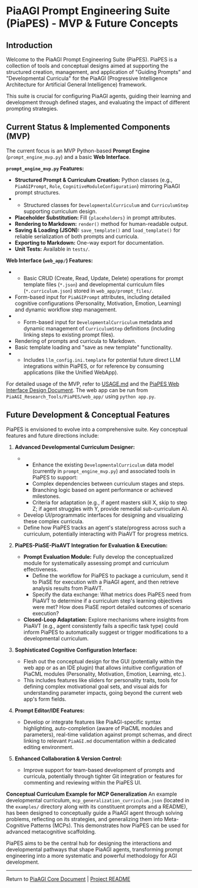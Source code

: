 <!-- PiaAGI AGI Research Framework Document -->
# PiaAGI Prompt Engineering Suite (PiaPES) - MVP & Future Concepts

## Introduction

Welcome to the PiaAGI Prompt Engineering Suite (PiaPES). PiaPES is a collection of tools and conceptual designs aimed at supporting the structured creation, management, and application of "Guiding Prompts" and "Developmental Curricula" for the PiaAGI (Progressive Intelligence Architecture for Artificial General Intelligence) framework.

This suite is crucial for configuring PiaAGI agents, guiding their learning and development through defined stages, and evaluating the impact of different prompting strategies.

## Current Status & Implemented Components (MVP)

The current focus is an MVP Python-based **Prompt Engine** (`prompt_engine_mvp.py`) and a basic **Web Interface**.

**`prompt_engine_mvp.py` Features:**
*   **Structured Prompt & Curriculum Creation:** Python classes (e.g., `PiaAGIPrompt`, `Role`, `CognitiveModuleConfiguration`) mirroring PiaAGI prompt structures.
*   - Structured classes for `DevelopmentalCurriculum` and `CurriculumStep` supporting curriculum design.
*   **Placeholder Substitution:** Fill `{placeholders}` in prompt attributes.
*   **Rendering to Markdown:** `render()` method for human-readable output.
*   **Saving & Loading (JSON):** `save_template()` and `load_template()` for reliable serialization of both prompts and curricula.
*   **Exporting to Markdown:** One-way export for documentation.
*   **Unit Tests:** Available in `tests/`.

**Web Interface (`web_app/`) Features:**
*   - Basic CRUD (Create, Read, Update, Delete) operations for prompt template files (`*.json`) and developmental curriculum files (`*.curriculum.json`) stored in `web_app/prompt_files/`.
*   Form-based input for `PiaAGIPrompt` attributes, including detailed cognitive configurations (Personality, Motivation, Emotion, Learning) and dynamic workflow step management.
*   - Form-based input for `DevelopmentalCurriculum` metadata and dynamic management of `CurriculumStep` definitions (including linking steps to existing prompt files).
*   Rendering of prompts and curricula to Markdown.
*   Basic template loading and "save as new template" functionality.
*   - Includes `llm_config.ini.template` for potential future direct LLM integrations within PiaPES, or for reference by consuming applications (like the Unified WebApp).

For detailed usage of the MVP, refer to [USAGE.md](./USAGE.md) and the [PiaPES Web Interface Design Document](./web_interface_design.md). The web app can be run from `PiaAGI_Research_Tools/PiaPES/web_app/` using `python app.py`.

## Future Development & Conceptual Features

PiaPES is envisioned to evolve into a comprehensive suite. Key conceptual features and future directions include:

1.  **Advanced Developmental Curriculum Designer:**
    *   - Enhance the existing `DevelopmentalCurriculum` data model (currently in `prompt_engine_mvp.py`) and associated tools in PiaPES to support:
        *   Complex dependencies between curriculum stages and steps.
        *   Branching logic based on agent performance or achieved milestones.
        *   Criteria for adaptation (e.g., if agent masters skill X, skip to step Z; if agent struggles with Y, provide remedial sub-curriculum A).
    *   Develop UI/programmatic interfaces for designing and visualizing these complex curricula.
    *   Define how PiaPES tracks an agent's state/progress across such a curriculum, potentially interacting with PiaAVT for progress metrics.

2.  **PiaPES-PiaSE-PiaAVT Integration for Evaluation & Execution:**
    *   **Prompt Evaluation Module:** Fully develop the conceptualized module for systematically assessing prompt and curriculum effectiveness.
        *   Define the workflow for PiaPES to package a curriculum, send it to PiaSE for execution with a PiaAGI agent, and then retrieve analysis results from PiaAVT.
        *   Specify the data exchange: What metrics does PiaPES need from PiaAVT to determine if a curriculum step's learning objectives were met? How does PiaSE report detailed outcomes of scenario execution?
    *   **Closed-Loop Adaptation:** Explore mechanisms where insights from PiaAVT (e.g., agent consistently fails a specific task type) could inform PiaPES to automatically suggest or trigger modifications to a developmental curriculum.

3.  **Sophisticated Cognitive Configuration Interface:**
    *   Flesh out the conceptual design for the GUI (potentially within the web app or as an IDE plugin) that allows intuitive configuration of PiaCML modules (Personality, Motivation, Emotion, Learning, etc.).
    *   This includes features like sliders for personality traits, tools for defining complex motivational goal sets, and visual aids for understanding parameter impacts, going beyond the current web app's form fields.

4.  **Prompt Editor/IDE Features:**
    *   Develop or integrate features like PiaAGI-specific syntax highlighting, auto-completion (aware of PiaCML modules and parameters), real-time validation against prompt schemas, and direct linking to relevant `PiaAGI.md` documentation within a dedicated editing environment.

5.  **Enhanced Collaboration & Version Control:**
    *   Improve support for team-based development of prompts and curricula, potentially through tighter Git integration or features for commenting and reviewing within the PiaPES UI.

**Conceptual Curriculum Example for MCP Generalization**
An example developmental curriculum, `mcp_generalization_curriculum.json` (located in the `examples/` directory along with its constituent prompts and a README), has been designed to conceptually guide a PiaAGI agent through solving problems, reflecting on its strategies, and generalizing them into Meta-Cognitive Patterns (MCPs). This demonstrates how PiaPES can be used for advanced metacognitive scaffolding.

PiaPES aims to be the central hub for designing the interactions and developmental pathways that shape PiaAGI agents, transforming prompt engineering into a more systematic and powerful methodology for AGI development.

---
Return to [PiaAGI Core Document](../../PiaAGI.md) | [Project README](../../README.md)
```
